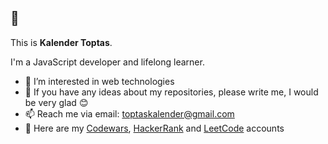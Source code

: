 ## 👋
This is **Kalender Toptas**.

I'm a JavaScript developer and lifelong learner. 


- 👀 I’m interested in web technologies
- 💬 If you have any ideas about my repositories, please write me, I would be very glad :blush:
- 📫 Reach me via email: toptaskalender@gmail.com
- :pushpin: Here are my [Codewars](https://www.codewars.com/users/toptaskalender), [HackerRank](https://www.hackerrank.com/toptaskalender) and [LeetCode](https://leetcode.com/toptaskalender/) accounts

<!--- 
toptaskalender/toptaskalender is a ✨ special ✨ repository because its `README.md` (this file) appears on your GitHub profile.
You can click the Preview link to take a look at your changes.
--->
